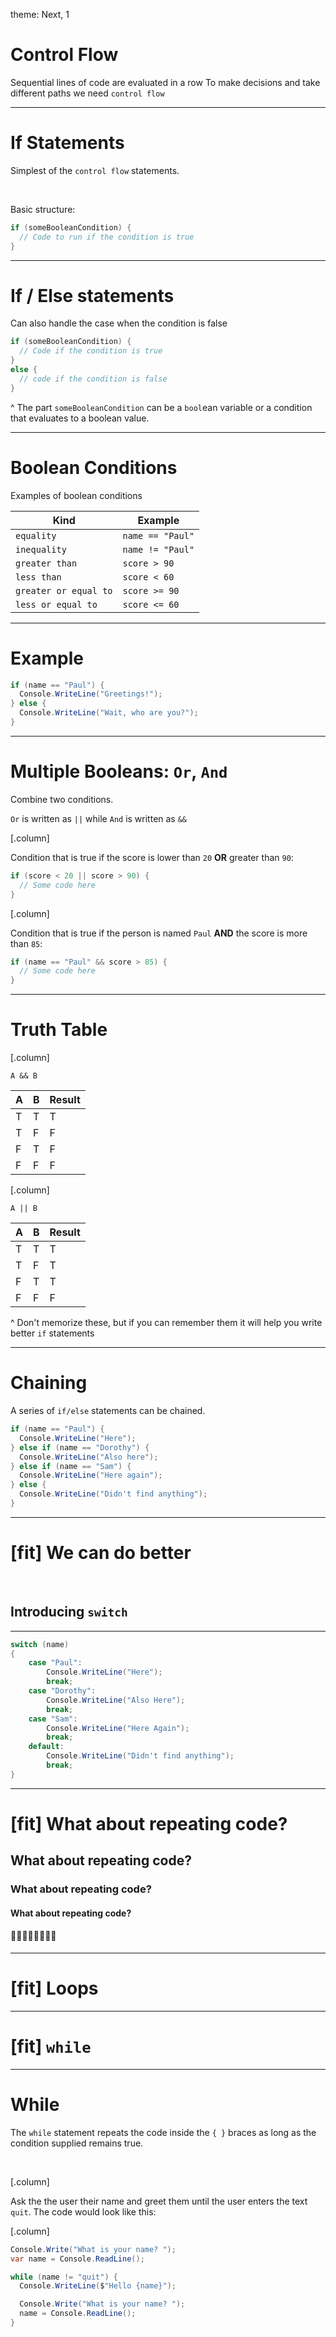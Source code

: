 theme: Next, 1

<!-- prettier-ignore-start -->

# Control Flow

Sequential lines of code are evaluated in a row To make decisions and take
different paths we need `control flow`

---

# If Statements

Simplest of the `control flow` statements.

<br />

Basic structure:

```csharp
if (someBooleanCondition) {
  // Code to run if the condition is true
}
```

---

# If / Else statements

Can also handle the case when the condition is false

```csharp
if (someBooleanCondition) {
  // Code if the condition is true
}
else {
  // code if the condition is false
}
```

^ The part `someBooleanCondition` can be a `bool`ean variable or a condition
that evaluates to a boolean value.

---

# Boolean Conditions

Examples of boolean conditions

| Kind                  | Example          |
| --------------------- | ---------------- |
| `equality`            | `name == "Paul"` |
| `inequality`          | `name != "Paul"` |
| `greater than`        | `score > 90`     |
| `less than`           | `score < 60`     |
| `greater or equal to` | `score >= 90`    |
| `less or equal to`    | `score <= 60`    |

---

# Example

```csharp
if (name == "Paul") {
  Console.WriteLine("Greetings!");
} else {
  Console.WriteLine("Wait, who are you?");
}
```

---

# Multiple Booleans: `Or`, `And`

Combine two conditions.

`Or` is written as `||` while `And` is written as `&&`

[.column]

Condition that is true if the score is lower than `20` **OR** greater than `90`:

```csharp
if (score < 20 || score > 90) {
  // Some code here
}
```

[.column]

Condition that is true if the person is named `Paul` **AND** the score is more
than `85`:

```csharp
if (name == "Paul" && score > 85) {
  // Some code here
}
```

---

# Truth Table

[.column]

`A && B`

| A   | B   | Result |
| --- | --- | ------ |
| T   | T   | T      |
| T   | F   | F      |
| F   | T   | F      |
| F   | F   | F      |

[.column]

`A || B`

| A   | B   | Result |
| --- | --- | ------ |
| T   | T   | T      |
| T   | F   | T      |
| F   | T   | T      |
| F   | F   | F      |

^ Don't memorize these, but if you can remember them it will help you write
better `if` statements

---

# Chaining

A series of `if/else` statements can be chained.

```csharp
if (name == "Paul") {
  Console.WriteLine("Here");
} else if (name == "Dorothy") {
  Console.WriteLine("Also here");
} else if (name == "Sam") {
  Console.WriteLine("Here again");
} else {
  Console.WriteLine("Didn't find anything");
}
```

---

# [fit] We can do better

<br />

## Introducing `switch`

---

```csharp
switch (name)
{
    case "Paul":
        Console.WriteLine("Here");
        break;
    case "Dorothy":
        Console.WriteLine("Also Here");
        break;
    case "Sam":
        Console.WriteLine("Here Again");
        break;
    default:
        Console.WriteLine("Didn't find anything");
        break;
}
```

---

# [fit] What about repeating code?

## What about repeating code?

### What about repeating code?

#### What about repeating code?

#### 🐢🐢🐢🐢🐢🐢🐢🐢

---

# [fit] Loops

---

# [fit] `while`

---

# While

The `while` statement repeats the code inside the `{ }` braces as long as the condition supplied remains true.

<br />

[.column]

Ask the the user their name and greet them until the user enters the text `quit`. The code would look like this:

[.column]

```csharp
Console.Write("What is your name? ");
var name = Console.ReadLine();

while (name != "quit") {
  Console.WriteLine($"Hello {name}");

  Console.Write("What is your name? ");
  name = Console.ReadLine();
}
```


<!-- prettier-ignore-end -->
